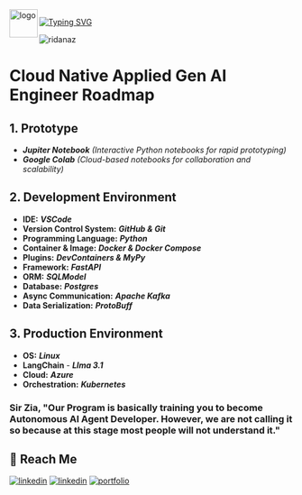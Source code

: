 <Image src="./Ridalogo.png" alt="logo" width="50" height="50" align="left"/>

[![Typing SVG](https://readme-typing-svg.demolab.com?font=Roboto+Slab&weight=500&size=25&duration=4000&pause=500&color=CFB53B&center=true&vCenter=true&width=665&height=55&lines=%E2%9C%A8Hey%2C+I'm+Rida+Naz%E2%9C%A8;%E2%9C%A8Rate+my+GitHub+Repository%E2%9C%A8)](https://git.io/typing-svg)

<p > <img src="https://komarev.com/ghpvc/?username=ridanaz&label=Profile%20views&color=0e75b6&style=flat" alt="ridanaz" /> </p>


# Cloud Native Applied Gen AI Engineer Roadmap

## 1. Prototype

- ***Jupiter Notebook***   *(Interactive Python notebooks for rapid prototyping)*
- ***Google Colab***   *(Cloud-based notebooks for collaboration and scalability)*

## 2. Development Environment

- **IDE:**   ***VSCode***
- **Version Control System:**   ***GitHub & Git***
- **Programming Language:**   ***Python***
- **Container & Image:**   ***Docker & Docker Compose***
- **Plugins:**   ***DevContainers & MyPy***
- **Framework:**   ***FastAPI***
- **ORM:**   ***SQLModel***
- **Database:**   ***Postgres***
- **Async Communication:**   ***Apache Kafka***
- **Data Serialization:**   ***ProtoBuff***

## 3. Production Environment

- **OS:**   ***Linux***
- **LangChain** -   ***Llma 3.1***
- **Cloud:**   ***Azure***
- **Orchestration:**   ***Kubernetes***

### Sir Zia, "Our Program is basically training you to become Autonomous AI Agent Developer. However, we are not calling it so because at this stage most people will not understand it."


## 🔗 Reach Me

[![linkedin](https://img.shields.io/badge/linkedin-0A66C2?style=for-the-badge&logo=linkedin&logoColor=white)](https://www.linkedin.com/in/ridanaz67/)
[![linkedin](https://img.shields.io/badge/Instagram-C13584?style=for-the-badge&logo=instagram&logoColor=white)](https://www.instagram.com/rida_naz67/)
[![portfolio](https://img.shields.io/badge/my_portfolio-000?style=for-the-badge&logo=ko-fi&logoColor=white)](https://ridanaz-portfolio.vercel.app/)